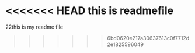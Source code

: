 <<<<<<< HEAD
this is readmefile
=======
22this is my readme file
>>>>>>> 6bd0620e217a30637613c0f7712d2e1825596049
